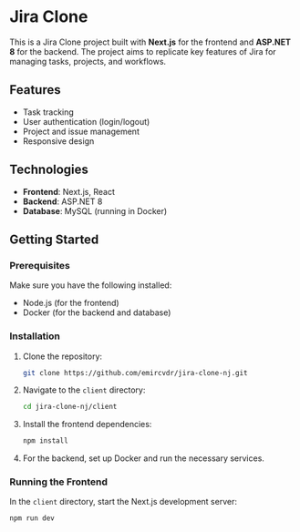 # Jira Clone

This is a Jira Clone project built with **Next.js** for the frontend and **ASP.NET 8** for the backend. The project aims to replicate key features of Jira for managing tasks, projects, and workflows.

## Features

- Task tracking
- User authentication (login/logout)
- Project and issue management
- Responsive design

## Technologies

- **Frontend**: Next.js, React
- **Backend**: ASP.NET 8
- **Database**: MySQL (running in Docker)

## Getting Started

### Prerequisites

Make sure you have the following installed:

- Node.js (for the frontend)
- Docker (for the backend and database)

### Installation

1. Clone the repository:

    ```bash
    git clone https://github.com/emircvdr/jira-clone-nj.git
    ```

2. Navigate to the `client` directory:

    ```bash
    cd jira-clone-nj/client
    ```

3. Install the frontend dependencies:

    ```bash
    npm install
    ```

4. For the backend, set up Docker and run the necessary services.

### Running the Frontend

In the `client` directory, start the Next.js development server:

```bash
npm run dev
